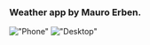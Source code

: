 ### Weather app by Mauro Erben.

!["Phone"](https://i.imgur.com/mCdCirt.png)
!["Desktop"](https://i.imgur.com/iAnLy7p.png)
